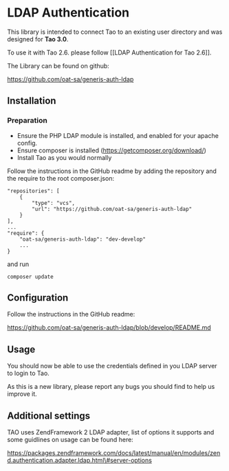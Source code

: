 <!--
parent:
    title: Users_Management_Model
author:
    - 'Ihor Siroshtan'
created_at: '2015-02-04 14:36:01'
updated_at: '2015-12-17 15:52:16'
tags:
    - 'Users Management Model'
-->

LDAP Authentication
===================

This library is intended to connect Tao to an existing user directory and was designed for **Tao 3.0**.

To use it with Tao 2.6. please follow [[LDAP Authentication for Tao 2.6]].

The Library can be found on github:

https://github.com/oat-sa/generis-auth-ldap

Installation
------------

### Preparation

-   Ensure the PHP LDAP module is installed, and enabled for your apache config.
-   Ensure composer is installed (https://getcomposer.org/download/)
-   Install Tao as you would normally

Follow the instructions in the GitHub readme by adding the repository and the require to the root composer.json:

    "repositories": [
        {
            "type": "vcs",
            "url": "https://github.com/oat-sa/generis-auth-ldap"
        }
    ],
    ...
    "require": {
        "oat-sa/generis-auth-ldap": "dev-develop"
        ...
    }

and run

    composer update

Configuration
-------------

Follow the instructions in the GitHub readme:

https://github.com/oat-sa/generis-auth-ldap/blob/develop/README.md

Usage
-----

You should now be able to use the credentials defined in you LDAP server to login to Tao.

As this is a new library, please report any bugs you should find to help us improve it.

Additional settings
-------------------

TAO uses ZendFramework 2 LDAP adapter, list of options it supports and some guidlines on usage can be found here:

https://packages.zendframework.com/docs/latest/manual/en/modules/zend.authentication.adapter.ldap.html\#server-options

